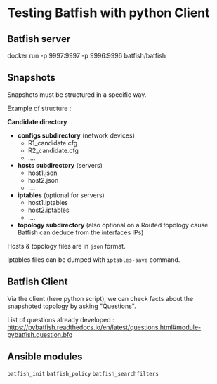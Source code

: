 # Testing Batfish with python Client

## Batfish server

docker run -p 9997:9997 -p 9996:9996 batfish/batfish

## Snapshots

Snapshots must be structured in a specific way.

Example of structure :

**Candidate directory**
  - **configs subdirectory** (network devices)
       - R1_candidate.cfg
       - R2_candidate.cfg
       - ....
  - **hosts subdirectory** (servers)
       - host1.json 
       - host2.json
       - ....
  - **iptables** (optional for servers)
       - host1.iptables
       - host2.iptables
       - ....
  - **topology subdirectory** (also optional on a Routed topology cause Batfish can deduce from the interfaces IPs)

Hosts & topology files are in ``json`` format.

Iptables files can be dumped with ``iptables-save`` command.

## Batfish Client

Via the client (here python script), we can check facts about the snapshoted topology by asking "Questions".

List of questions already developed : https://pybatfish.readthedocs.io/en/latest/questions.html#module-pybatfish.question.bfq


## Ansible modules

`batfish_init`
`batfish_policy`
`batfish_searchfilters`

